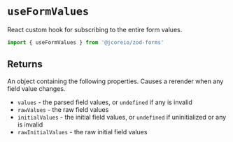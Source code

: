 # `useFormValues`

React custom hook for subscribing to the entire form values.

```ts
import { useFormValues } from '@jcoreio/zod-forms'
```

## Returns

An object containing the following properties. Causes a rerender when any field value changes.

- `values` - the parsed field values, or `undefined` if any is invalid
- `rawValues` - the raw field values
- `initialValues` - the initial field values, or `undefined` if uninitialized or any is invalid
- `rawInitialValues` - the raw initial field values
